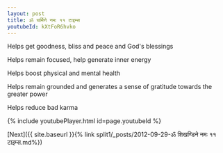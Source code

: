 ```yaml
---
layout: post
title: ॐ चर्मिणे नमः ११ टाइम्स
youtubeId: kXtFoR6hvko
---
```

 
 
Helps get goodness, bliss and peace and God's blessings
 
Helps remain focused, help generate inner energy 
 
Helps boost physical and mental health 
 
Helps remain grounded and generates a sense of gratitude towards the greater power 
 
Helps reduce bad karma
 
 
 
 


{% include youtubePlayer.html id=page.youtubeId %}
 
[Next]({{ site.baseurl }}{% link  split1/_posts/2012-09-29-ॐ शिखण्डिने नमः ११ टाइम्स.md%})
 
